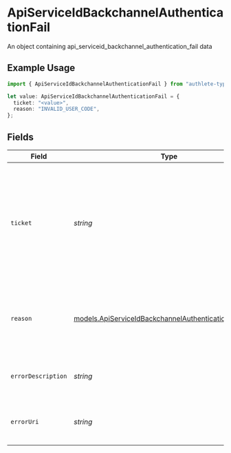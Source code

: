 # ApiServiceIdBackchannelAuthenticationFail

An object containing api_serviceid_backchannel_authentication_fail data

## Example Usage

```typescript
import { ApiServiceIdBackchannelAuthenticationFail } from "authlete-typescript-sdk/models";

let value: ApiServiceIdBackchannelAuthenticationFail = {
  ticket: "<value>",
  reason: "INVALID_USER_CODE",
};
```

## Fields

| Field                                                                                                                                                                                                                                                                                                                                                                     | Type                                                                                                                                                                                                                                                                                                                                                                      | Required                                                                                                                                                                                                                                                                                                                                                                  | Description                                                                                                                                                                                                                                                                                                                                                               |
| ------------------------------------------------------------------------------------------------------------------------------------------------------------------------------------------------------------------------------------------------------------------------------------------------------------------------------------------------------------------------- | ------------------------------------------------------------------------------------------------------------------------------------------------------------------------------------------------------------------------------------------------------------------------------------------------------------------------------------------------------------------------- | ------------------------------------------------------------------------------------------------------------------------------------------------------------------------------------------------------------------------------------------------------------------------------------------------------------------------------------------------------------------------- | ------------------------------------------------------------------------------------------------------------------------------------------------------------------------------------------------------------------------------------------------------------------------------------------------------------------------------------------------------------------------- |
| `ticket`                                                                                                                                                                                                                                                                                                                                                                  | *string*                                                                                                                                                                                                                                                                                                                                                                  | :heavy_check_mark:                                                                                                                                                                                                                                                                                                                                                        | The ticket which should be deleted on a call of Authlete's `/backchannel/authentication/fail` API.<br/>This request parameter is not mandatory but optional. If this request parameter is given and the<br/>ticket belongs to the service, the specified ticket is deleted from the database. Giving this<br/>parameter is recommended to clean up the storage area for the service.<br/> |
| `reason`                                                                                                                                                                                                                                                                                                                                                                  | [models.ApiServiceIdBackchannelAuthenticationFailReason](../models/apiserviceidbackchannelauthenticationfailreason.md)                                                                                                                                                                                                                                                    | :heavy_check_mark:                                                                                                                                                                                                                                                                                                                                                        | The reason of the failure of the backchannel authentication request. This request parameter is<br/>not mandatory but optional. However, giving this parameter is recommended. If omitted, `SERVER_ERROR`<br/>is used as a reason.<br/>                                                                                                                                    |
| `errorDescription`                                                                                                                                                                                                                                                                                                                                                        | *string*                                                                                                                                                                                                                                                                                                                                                                  | :heavy_minus_sign:                                                                                                                                                                                                                                                                                                                                                        | The description of the error. This corresponds to the `error_description` property in the response<br/>to the client.<br/>                                                                                                                                                                                                                                                |
| `errorUri`                                                                                                                                                                                                                                                                                                                                                                | *string*                                                                                                                                                                                                                                                                                                                                                                  | :heavy_minus_sign:                                                                                                                                                                                                                                                                                                                                                        | The URI of a document which describes the error in detail. If this optional request parameter<br/>is given, its value is used as the value of the `error_uri` property.<br/>                                                                                                                                                                                              |